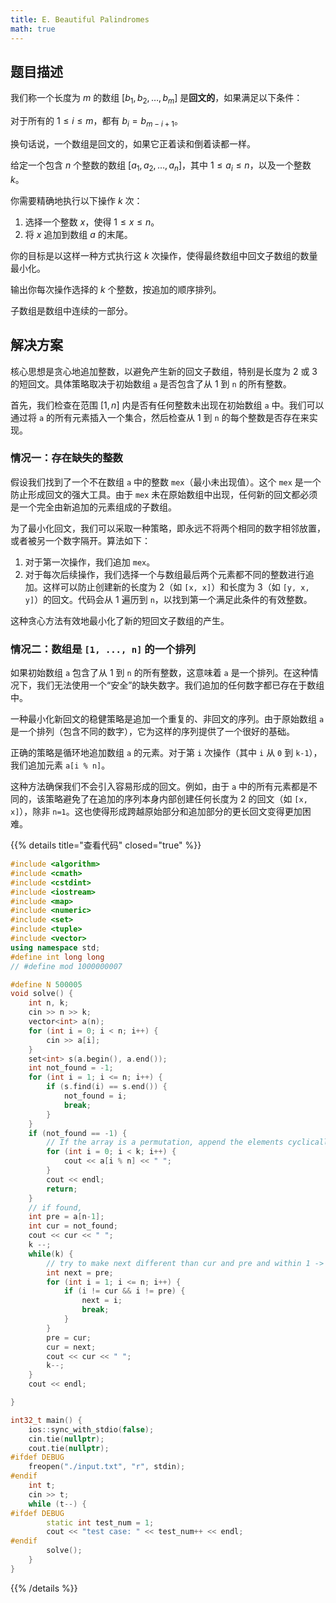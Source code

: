 ```yaml
---
title: E. Beautiful Palindromes
math: true
---
```


## 题目描述

我们称一个长度为 $m$ 的数组 $[b_1, b_2, \dots, b_m]$ 是**回文的**，如果满足以下条件：

对于所有的 $1 \le i \le m$，都有 $b_i = b_{m-i+1}$。

换句话说，一个数组是回文的，如果它正着读和倒着读都一样。

给定一个包含 $n$ 个整数的数组 $[a_1, a_2, \dots, a_n]$，其中 $1 \le a_i \le n$，以及一个整数 $k$。

你需要精确地执行以下操作 $k$ 次：

1. 选择一个整数 $x$，使得 $1 \le x \le n$。
2. 将 $x$ 追加到数组 $a$ 的末尾。

你的目标是以这样一种方式执行这 $k$ 次操作，使得最终数组中回文子数组的数量最小化。

输出你每次操作选择的 $k$ 个整数，按追加的顺序排列。

子数组是数组中连续的一部分。

## 解决方案

核心思想是贪心地追加整数，以避免产生新的回文子数组，特别是长度为 2 或 3 的短回文。具体策略取决于初始数组 `a` 是否包含了从 1 到 `n` 的所有整数。

首先，我们检查在范围 $[1, n]$ 内是否有任何整数未出现在初始数组 `a` 中。我们可以通过将 `a` 的所有元素插入一个集合，然后检查从 1 到 `n` 的每个整数是否存在来实现。

### 情况一：存在缺失的整数

假设我们找到了一个不在数组 `a` 中的整数 `mex`（最小未出现值）。这个 `mex` 是一个防止形成回文的强大工具。由于 `mex` 未在原始数组中出现，任何新的回文都必须是一个完全由新追加的元素组成的子数组。

为了最小化回文，我们可以采取一种策略，即永远不将两个相同的数字相邻放置，或者被另一个数字隔开。算法如下：
1. 对于第一次操作，我们追加 `mex`。
2. 对于每次后续操作，我们选择一个与数组最后两个元素都不同的整数进行追加。这样可以防止创建新的长度为 2（如 `[x, x]`）和长度为 3（如 `[y, x, y]`）的回文。代码会从 1 遍历到 `n`，以找到第一个满足此条件的有效整数。

这种贪心方法有效地最小化了新的短回文子数组的产生。

### 情况二：数组是 `[1, ..., n]` 的一个排列

如果初始数组 `a` 包含了从 1 到 `n` 的所有整数，这意味着 `a` 是一个排列。在这种情况下，我们无法使用一个“安全”的缺失数字。我们追加的任何数字都已存在于数组中。

一种最小化新回文的稳健策略是追加一个重复的、非回文的序列。由于原始数组 `a` 是一个排列（包含不同的数字），它为这样的序列提供了一个很好的基础。

正确的策略是循环地追加数组 `a` 的元素。对于第 `i` 次操作（其中 `i` 从 `0` 到 `k-1`），我们追加元素 `a[i % n]`。

这种方法确保我们不会引入容易形成的回文。例如，由于 `a` 中的所有元素都是不同的，该策略避免了在追加的序列本身内部创建任何长度为 2 的回文（如 `[x, x]`），除非 `n=1`。这也使得形成跨越原始部分和追加部分的更长回文变得更加困难。

{{% details title="查看代码" closed="true" %}}
```cpp
#include <algorithm>
#include <cmath>
#include <cstdint>
#include <iostream>
#include <map>
#include <numeric>
#include <set>
#include <tuple>
#include <vector>
using namespace std;
#define int long long
// #define mod 1000000007

#define N 500005
void solve() {
    int n, k;
    cin >> n >> k;
    vector<int> a(n);
    for (int i = 0; i < n; i++) {
        cin >> a[i];
    }
    set<int> s(a.begin(), a.end());
    int not_found = -1;
    for (int i = 1; i <= n; i++) {
        if (s.find(i) == s.end()) {
            not_found = i;
            break;
        }
    }
    if (not_found == -1) {
        // If the array is a permutation, append the elements cyclically.
        for (int i = 0; i < k; i++) {
            cout << a[i % n] << " ";
        }
        cout << endl;
        return;
    }
    // if found,
    int pre = a[n-1];
    int cur = not_found;
    cout << cur << " ";
    k --;
    while(k) {
        // try to make next different than cur and pre and within 1 -> n;
        int next = pre;
        for (int i = 1; i <= n; i++) {
            if (i != cur && i != pre) {
                next = i;
                break;
            }
        }
        pre = cur;
        cur = next;
        cout << cur << " ";
        k--;
    }
    cout << endl;

}

int32_t main() {
    ios::sync_with_stdio(false);
    cin.tie(nullptr);
    cout.tie(nullptr);
#ifdef DEBUG
    freopen("./input.txt", "r", stdin);
#endif
    int t;
    cin >> t;
    while (t--) {
#ifdef DEBUG
        static int test_num = 1;
        cout << "test case: " << test_num++ << endl;
#endif
        solve();
    }
}
```
{{% /details %}}
